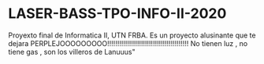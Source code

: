 # LASER-BASS-TPO-INFO-II-2020
Proyexto final de Informatica II, UTN FRBA. Es un proyecto alusinante que te dejara PERPLEJOOOOOOOOO!!!!!!!!!!!!!!!!!!!!!!!!!!!!!!!!!!!!!!!!!
No tienen luz , no tiene gas , son los villeros de Lanuuus"
